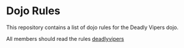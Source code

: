 Dojo Rules
==========

This repository contains a list of dojo rules for the Deadly Vipers dojo.

All members should read the rules
[deadlyvipers](https://github.com/deadlyvipers)
